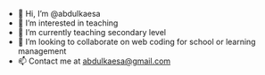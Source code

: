- 👋 Hi, I’m @abdulkaesa
- 👀 I’m interested in teaching
- 🌱 I’m currently teaching secondary level
- 💞️ I’m looking to collaborate on web coding for school or learning management
- 📫 Contact me at abdulkaesa@gmail.com

<!---
abdulkaesa/abdulkaesa is a ✨ special ✨ repository because its `README.md` (this file) appears on your GitHub profile.
You can click the Preview link to take a look at your changes.
--->
